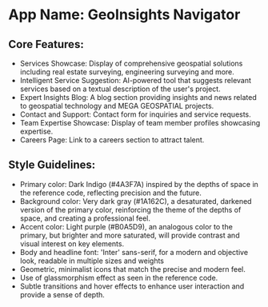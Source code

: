 # **App Name**: GeoInsights Navigator

## Core Features:

- Services Showcase: Display of comprehensive geospatial solutions including real estate surveying, engineering surveying and more.
- Intelligent Service Suggestion: AI-powered tool that suggests relevant services based on a textual description of the user's project.
- Expert Insights Blog: A blog section providing insights and news related to geospatial technology and MEGA GEOSPATIAL projects.
- Contact and Support: Contact form for inquiries and service requests.
- Team Expertise Showcase: Display of team member profiles showcasing expertise.
- Careers Page: Link to a careers section to attract talent.

## Style Guidelines:

- Primary color: Dark Indigo (#4A3F7A) inspired by the depths of space in the reference code, reflecting precision and the future.
- Background color: Very dark gray (#1A162C), a desaturated, darkened version of the primary color, reinforcing the theme of the depths of space, and creating a professional feel.
- Accent color: Light purple (#B0A5D9), an analogous color to the primary, but brighter and more saturated, will provide contrast and visual interest on key elements.
- Body and headline font: 'Inter' sans-serif, for a modern and objective look, readable in multiple sizes and weights
- Geometric, minimalist icons that match the precise and modern feel.
- Use of glassmorphism effect as seen in the reference code.
- Subtle transitions and hover effects to enhance user interaction and provide a sense of depth.